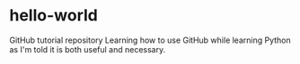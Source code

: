 # hello-world
GitHub tutorial repository
Learning how to use GitHub while learning Python as I'm told it is both useful and necessary.
